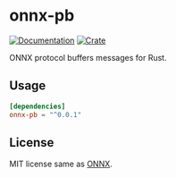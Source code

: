 # onnx-pb

[![Documentation](https://docs.rs/onnx-pb/badge.svg)](https://docs.rs/onnx-pb/)
[![Crate](https://img.shields.io/crates/v/onnx-pb.svg)](https://crates.io/crates/onnx-pb)

ONNX protocol buffers messages for Rust.

## Usage

```Toml
[dependencies]
onnx-pb = "^0.0.1"
```

## License

MIT license same as [ONNX](https://github.com/onnx/onnx).
